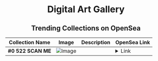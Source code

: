 <div align="center">

# Digital Art Gallery

## Trending Collections on OpenSea

| Collection Name                       | Image                                                                                     | Description                       | OpenSea Link                                                                                          |
|---------------------------------------|-------------------------------------------------------------------------------------------|-----------------------------------|--------------------------------------------------------------------------------------------------------|
| **#0 522 SCAN ME** | ![Image](https://i.seadn.io/s/raw/files/0cb5a731193a17d960504812fb885d15.jpg?w=500&auto=format?w=200&auto=format) |  | <details><summary>Link</summary>[#0 522 SCAN ME](https://opensea.io/collection/0-522-scan-me)</details> |

</div>